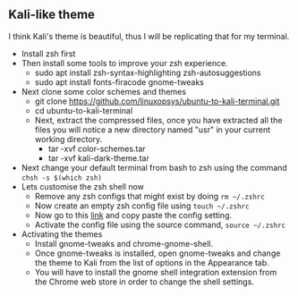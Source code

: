## Kali-like theme
I think Kali's theme is beautiful, thus I will be replicating that for my terminal.
- Install zsh first
- Then install some tools to improve your zsh experience.
  - sudo apt install zsh-syntax-highlighting zsh-autosuggestions
  - sudo apt install fonts-firacode gnome-tweaks
- Next clone some color schemes and themes
  - git clone https://github.com/linuxopsys/ubuntu-to-kali-terminal.git
  - cd ubuntu-to-kali-terminal
  - Next, extract the compressed files, once you have extracted all the files you will notice a new directory named "usr" in your current working directory.
    - tar -xvf color-schemes.tar
    - tar -xvf kali-dark-theme.tar
- Next change your default terminal from bash to zsh using the command `chsh -s $(which zsh)`
- Lets customise the zsh shell now
  - Remove any zsh configs that might exist by doing `rm ~/.zshrc`
  - Now create an empty zsh config file using `touch ~/.zshrc`
  - Now go to this [link](https://pastebin.com/rhrWSiaL) and copy paste the config setting.
  - Activate the config file using the source command, `source ~/.zshrc`
- Activating the themes
  - Install gnome-tweaks and chrome-gnome-shell. 
  - Once gnome-tweaks is installed, open gnome-tweaks and change the theme to Kali from the list of options in the Appearance tab.
  - You will have to install the gnome shell integration extension from the Chrome web store in order to change the shell settings.
